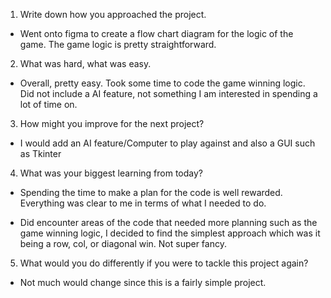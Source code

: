 1. Write down how you approached the project. 

- Went onto figma to create a flow chart diagram for the logic of the game. The game logic is pretty straightforward.

2. What was hard, what was easy. 

- Overall, pretty easy. Took some time to code the game winning logic. Did not include a AI feature, not something I am interested in spending a lot of time on.

3. How might you improve for the next project? 

- I would add an AI feature/Computer to play against and also a GUI such as Tkinter

4. What was your biggest learning from today? 

- Spending the time to make a plan for the code is well rewarded. Everything was clear to me in terms of what I needed to do. 

- Did encounter areas of the code that needed more planning such as the game winning logic, I decided to find the simplest approach which was it being a row, col, or diagonal win. Not super fancy.

5. What would you do differently if you were to tackle this project again?

- Not much would change since this is a fairly simple project.
